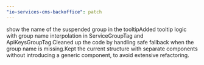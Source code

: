 ```yaml
---
"io-services-cms-backoffice": patch
---
```


show the name of the suspended group in the tooltipAdded tooltip logic with group name interpolation in ServiceGroupTag and ApiKeysGroupTag.Cleaned up the code by handling safe fallback when the group name is missing.Kept the current structure with separate components without introducing a generic component, to avoid extensive refactoring.
